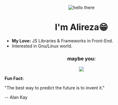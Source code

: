 <p align="center">
  <img alt="hello there" src="https://media1.tenor.com/m/0Akz_GWDQyQAAAAC/star-wars-hello-there.gif" />
</p>
<h1 align="center"> I'm Alireza😁 </h1>

- **My Love:** JS Libraries & Frameworks in Front-End.
- Interested in Gnu/Linux world.

<h3 align="center">maybe you:</h3>
<p align="center">
  <img src="https://c.tenor.com/osMRMnuwfM8AAAAC/star-wars.gif" />
</p>

**Fun Fact:**

"The best way to predict the future is to invent it."

-- Alan Kay
